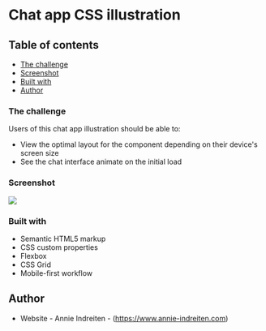 # Chat app CSS illustration 

 

## Table of contents


- [The challenge](#the-challenge)
- [Screenshot](#screenshot)
- [Built with](#built-with)
- [Author](#author)



### The challenge

Users of this chat app illustration should be able to:

- View the optimal layout for the component depending on their device's screen size
- See the chat interface animate on the initial load

### Screenshot

![](./screenshot.jpg)


### Built with

- Semantic HTML5 markup
- CSS custom properties
- Flexbox
- CSS Grid
- Mobile-first workflow



## Author

- Website - Annie Indreiten - (https://www.annie-indreiten.com)






